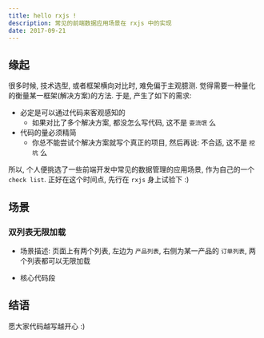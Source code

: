 ```yaml
---
title: hello rxjs !
description: 常见的前端数据应用场景在 rxjs 中的实现
date: 2017-09-21
---
```


## 缘起

很多时候, 技术选型, 或者框架横向对比时, 难免偏于主观臆测.
觉得需要一种量化的衡量某一框架(解决方案)的方法.
于是, 产生了如下的需求:

* 必定是可以通过代码来客观感知的
  - 如果对比了多个解决方案, 都没怎么写代码, 这不是 `耍流氓` 么
* 代码的量必须精简
  - 你总不能尝试个解决方案就写个真正的项目, 然后再说: 不合适, 这不是 `挖坑` 么

所以, 个人便挑选了一些前端开发中常见的数据管理的应用场景, 作为自己的一个 `check list`.
正好在这个时间点, 先行在 `rxjs` 身上试验下 :)

## 场景

### 双列表无限加载

* 场景描述: 页面上有两个列表, 左边为 `产品列表`, 右侧为某一产品的 `订单列表`, 两个列表都可以无限加载

* 核心代码段


## 结语

愿大家代码越写越开心 :)

